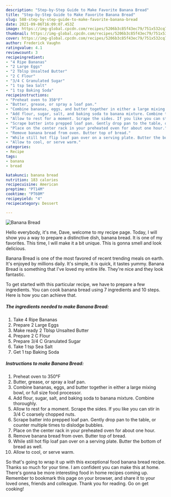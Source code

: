 ```yaml
---
description: "Step-by-Step Guide to Make Favorite Banana Bread"
title: "Step-by-Step Guide to Make Favorite Banana Bread"
slug: 588-step-by-step-guide-to-make-favorite-banana-bread
date: 2021-09-06T16:09:07.453Z
image: https://img-global.cpcdn.com/recipes/5206b3c85f43ec79/751x532cq70/banana-bread-recipe-main-photo.jpg
thumbnail: https://img-global.cpcdn.com/recipes/5206b3c85f43ec79/751x532cq70/banana-bread-recipe-main-photo.jpg
cover: https://img-global.cpcdn.com/recipes/5206b3c85f43ec79/751x532cq70/banana-bread-recipe-main-photo.jpg
author: Frederick Vaughn
ratingvalue: 4.1
reviewcount: 3
recipeingredient:
- "4 Ripe Bananas"
- "2 Large Eggs"
- "2 Tblsp Unsalted Butter"
- "2 C Flour"
- "3/4 C Granulated Sugar"
- "1 tsp Sea Salt"
- "1 tsp Baking Soda"
recipeinstructions:
- "Preheat oven to 350°F"
- "Butter, grease, or spray a loaf pan."
- "Combine bananas, eggs, and butter together in either a large mixing bowl, or full size food processor."
- "Add flour, sugar, salt, and baking soda to banana mixture. Combine thoroughly."
- "Allow to rest for a moment. Scrape the sides. If you like you can stir in 3/4 C coarsely chopped nuts."
- "Scrape batter into prepped loaf pan. Gently drop pan to the table, or counter multiple times to dislodge bubbles."
- "Place on the center rack in your preheated oven for about one hour."
- "Remove banana bread from oven. Butter top of bread."
- "While still hot flip loaf pan over on a serving plate. Butter the bottom of bread as well."
- "Allow to cool, or serve warm."
categories:
- Recipe
tags:
- banana
- bread

katakunci: banana bread 
nutrition: 183 calories
recipecuisine: American
preptime: "PT14M"
cooktime: "PT60M"
recipeyield: "4"
recipecategory: Dessert

---
```



![Banana Bread](https://img-global.cpcdn.com/recipes/5206b3c85f43ec79/751x532cq70/banana-bread-recipe-main-photo.jpg)

Hello everybody, it's me, Dave, welcome to my recipe page. Today, I will show you a way to prepare a distinctive dish, banana bread. It is one of my favorites. This time, I will make it a bit unique. This is gonna smell and look delicious.



Banana Bread is one of the most favored of recent trending meals on earth. It's enjoyed by millions daily. It's simple, it is quick, it tastes yummy. Banana Bread is something that I've loved my entire life. They're nice and they look fantastic.


To get started with this particular recipe, we have to prepare a few ingredients. You can cook banana bread using 7 ingredients and 10 steps. Here is how you can achieve that.

<!--inarticleads1-->

##### The ingredients needed to make Banana Bread:

1. Take 4 Ripe Bananas
1. Prepare 2 Large Eggs
1. Make ready 2 Tblsp Unsalted Butter
1. Prepare 2 C Flour
1. Prepare 3/4 C Granulated Sugar
1. Take 1 tsp Sea Salt
1. Get 1 tsp Baking Soda




<!--inarticleads2-->

##### Instructions to make Banana Bread:

1. Preheat oven to 350°F
1. Butter, grease, or spray a loaf pan.
1. Combine bananas, eggs, and butter together in either a large mixing bowl, or full size food processor.
1. Add flour, sugar, salt, and baking soda to banana mixture. Combine thoroughly.
1. Allow to rest for a moment. Scrape the sides. If you like you can stir in 3/4 C coarsely chopped nuts.
1. Scrape batter into prepped loaf pan. Gently drop pan to the table, or counter multiple times to dislodge bubbles.
1. Place on the center rack in your preheated oven for about one hour.
1. Remove banana bread from oven. Butter top of bread.
1. While still hot flip loaf pan over on a serving plate. Butter the bottom of bread as well.
1. Allow to cool, or serve warm.




So that's going to wrap it up with this exceptional food banana bread recipe. Thanks so much for your time. I am confident you can make this at home. There's gonna be more interesting food in home recipes coming up. Remember to bookmark this page on your browser, and share it to your loved ones, friends and colleague. Thank you for reading. Go on get cooking!
